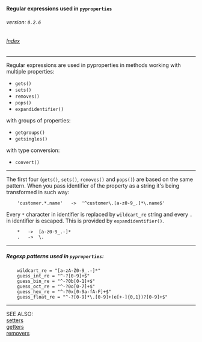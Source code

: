 #### Regular expressions used in `pyproperties` 
###### _version: `0.2.6`_

###### [Index](index.mdown)
----


Regular expressions are used in pyproperties in 
methods working with multiple properties:

*   `gets()`
*   `sets()`
*   `removes()`
*   `pops()`
*   `expandidentifier()`

with groups of properties:

*   `getgroups()`
*   `getsingles()`

with type conversion:

*   `convert()`

----


The first four (`gets()`, `sets()`, `removes()` and `pops()`) are based on the same 
pattern. When you pass identifier of the property as a string it's being 
transformed in such way:


        'customer.*.name'   ->  '^customer\.[a-z0-9_.]*\.name$'


Every `*` character in identifier is replaced by `wildcart_re` string and every `.` in identifier 
is escaped. This is provided by `expandidentifier()`.

        *   ->  [a-z0-9_.-]*
        .   ->  \.


----


##### Regexp patterns used in `pyproperties`:

        wildcart_re = "[a-zA-Z0-9_.-]*"
        guess_int_re = "^-?[0-9]+$"
        guess_bin_re = "^-?0b[0-1]+$"
        guess_oct_re = "^-?0o[0-7]+$"
        guess_hex_re = "^-?0x[0-9a-fA-F]+$"
        guess_float_re = "^-?[0-9]*\.[0-9]+(e[+-]{0,1})?[0-9]+$"


----


SEE ALSO:  
[setters](setters.mdown)  
[getters](getters.mdown)  
[removers](removers.mdown)
&nbsp;